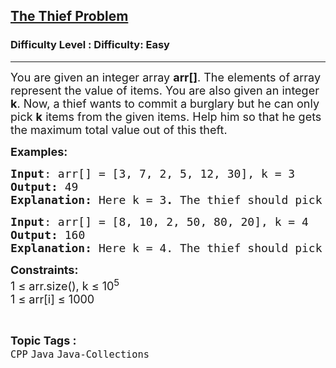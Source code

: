 <h2><a href="https://www.geeksforgeeks.org/problems/the-thief-problem--180930/0">The Thief Problem</a></h2><h3>Difficulty Level : Difficulty: Easy</h3><hr><div class="problems_problem_content__Xm_eO"><p><span style="font-size: 18px;">You are given an integer array <strong>arr[]</strong>. The elements of array represent the value of items. You are also given an integer <strong>k</strong>. Now, a thief wants to commit a burglary but he can only pick <strong>k</strong> items from the given items. Help him so that he gets the maximum total value out of this theft.</span></p>
<p><strong><span style="font-size: 18px;">Examples:</span></strong></p>
<pre><span style="font-size: 18px;"><strong>Input</strong>: arr[] = [3, 7, 2, 5, 12, 30], k = 3
<strong>Output: </strong>49</span>
<span style="font-size: 18px;"><strong>Explanation:</strong> Here<strong> </strong>k = 3<strong>. </strong>The thief should pick the bolded items: <strong>3 7 2 5 12 30.</strong> So, the sum of these is <strong>49</strong>.</span>
</pre>
<pre><span style="font-size: 18px;"><strong>Input</strong>: arr[] = [8, 10, 2, 50, 80, 20], k = 4
<strong>Output: </strong>160</span>
<span style="font-size: 18px;"><strong>Explanation:</strong> Here k = 4.<strong> </strong>The thief should pick the bolded items: <strong>8 10 2 50&nbsp; 80 20.</strong> So, the sum of these is <strong>160</strong>.</span></pre>
<p><span style="font-size: 18px;"><strong>Constraints:</strong><br>1 ≤ arr.size(), k ≤ 10<sup>5</sup><br>1&nbsp;≤ arr[i]&nbsp;≤ 1000</span></p></div><br><p><span style=font-size:18px><strong>Topic Tags : </strong><br><code>CPP</code>&nbsp;<code>Java</code>&nbsp;<code>Java-Collections</code>&nbsp;